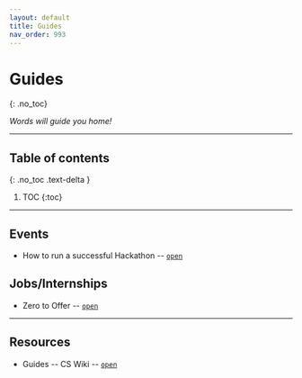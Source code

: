 ```yaml
---
layout: default
title: Guides
nav_order: 993
---
```


# Guides
{: .no_toc}

*Words will guide you home!*

---

## Table of contents
{: .no_toc .text-delta }

1. TOC
{:toc}

---

## Events
- How to run a successful Hackathon -- [`open`](https://hackathon.guide/)


## Jobs/Internships

- Zero to Offer -- [`open`](https://pittcs.wiki/zero-to-offer/)


---

## Resources

- Guides -- CS Wiki -- [`open`](https://pittcs.wiki/guides/)
